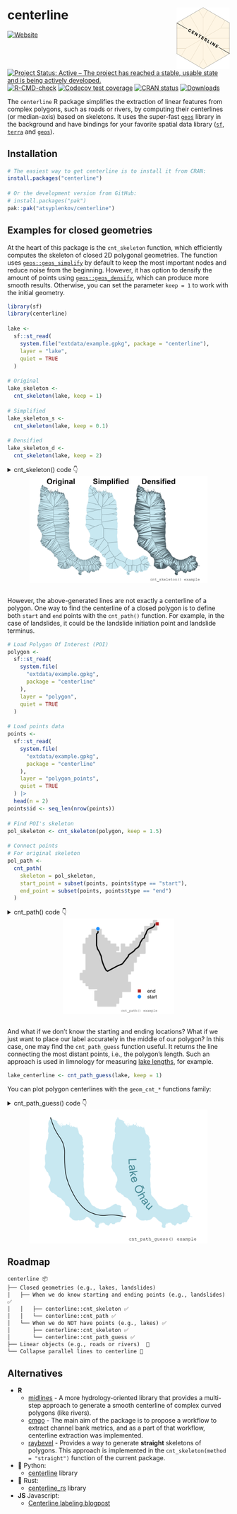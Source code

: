 
# centerline <img src="man/figures/logo.png" align="right" width="120" />

<!-- badges: start -->

[![Website](https://img.shields.io/website?label=centerline.anatolii.nz&url=https%3A%2F%2Fcenterline.anatolii.nz%2F)](https://centerline.anatolii.nz/)
[![Project Status: Active – The project has reached a stable, usable
state and is being actively
developed.](https://www.repostatus.org/badges/latest/active.svg)](https://www.repostatus.org/#active)
[![R-CMD-check](https://github.com/atsyplenkov/centerline/actions/workflows/R-CMD-check.yaml/badge.svg)](https://github.com/atsyplenkov/centerline/actions/workflows/R-CMD-check.yaml)
[![Codecov test
coverage](https://codecov.io/gh/atsyplenkov/centerline/graph/badge.svg)](https://app.codecov.io/gh/atsyplenkov/centerline)
[![CRAN
status](https://www.r-pkg.org/badges/version/centerline)](https://CRAN.R-project.org/package=centerline)
[![Downloads](https://cranlogs.r-pkg.org/badges/centerline)](https://CRAN.R-project.org/package=centerline)
<!-- badges: end -->

The `centerline` R package simplifies the extraction of linear features
from complex polygons, such as roads or rivers, by computing their
centerlines (or median-axis) based on skeletons. It uses the super-fast
[`geos`](https://paleolimbot.github.io/geos/index.html) library in the
background and have bindings for your favorite spatial data library
([`sf`](https://r-spatial.github.io/sf/),
[`terra`](https://rspatial.github.io/terra/) and
[`geos`](https://paleolimbot.github.io/geos/index.html)).

## Installation

``` r
# The easiest way to get centerline is to install it from CRAN:
install.packages("centerline")

# Or the development version from GitHub:
# install.packages("pak")
pak::pak("atsyplenkov/centerline")
```

## Examples for closed geometries

At the heart of this package is the `cnt_skeleton` function, which
efficiently computes the skeleton of closed 2D polygonal geometries. The
function uses
[`geos::geos_simplify`](https://paleolimbot.github.io/geos/reference/geos_centroid.html)
by default to keep the most important nodes and reduce noise from the
beginning. However, it has option to densify the amount of points using
[`geos::geos_densify`](https://paleolimbot.github.io/geos/reference/geos_centroid.html),
which can produce more smooth results. Otherwise, you can set the
parameter `keep = 1` to work with the initial geometry.

``` r
library(sf)
library(centerline)

lake <-
  sf::st_read(
    system.file("extdata/example.gpkg", package = "centerline"),
    layer = "lake",
    quiet = TRUE
  )

# Original
lake_skeleton <-
  cnt_skeleton(lake, keep = 1)

# Simplified
lake_skeleton_s <-
  cnt_skeleton(lake, keep = 0.1)

# Densified
lake_skeleton_d <-
  cnt_skeleton(lake, keep = 2)
```

<details>
<summary>
cnt_skeleton() code 👇
</summary>

``` r
library(ggplot2)

skeletons <-
  rbind(lake_skeleton, lake_skeleton_s, lake_skeleton_d)
skeletons$type <- factor(
  c("Original", "Simplified", "Densified"),
  levels = c("Original", "Simplified", "Densified")
)

skeletons_plot <-
  ggplot() +
  geom_sf(
    data = lake,
    fill = "#c8e8f1",
    color = NA
  ) +
  geom_sf(
    data = skeletons,
    lwd = 0.2,
    alpha = 0.5,
    color = "#263238"
  ) +
  coord_sf(expand = FALSE, clip = "off") +
  labs(caption = "cnt_skeleton() example") +
  facet_wrap(~type) +
  theme_void() +
  theme(
    plot.caption = element_text(family = "mono", size = 6),
    plot.background = element_rect(fill = "white", color = NA),
    strip.text = element_text(face = "bold", hjust = 0.25, size = 12),
    plot.margin = margin(0.2, -0.5, 0.2, -0.5, unit = "lines"),
    panel.spacing.x = unit(-2, "lines")
  )
```

</details>

<img src="man/figures/README-skeletons_plot.png" width="80%" style="display: block; margin: auto;" />

<br>

However, the above-generated lines are not exactly a centerline of a
polygon. One way to find the centerline of a closed polygon is to define
both `start` and `end` points with the `cnt_path()` function. For
example, in the case of landslides, it could be the landslide initiation
point and landslide terminus.

``` r
# Load Polygon Of Interest (POI)
polygon <-
  sf::st_read(
    system.file(
      "extdata/example.gpkg",
      package = "centerline"
    ),
    layer = "polygon",
    quiet = TRUE
  )

# Load points data
points <-
  sf::st_read(
    system.file(
      "extdata/example.gpkg",
      package = "centerline"
    ),
    layer = "polygon_points",
    quiet = TRUE
  ) |>
  head(n = 2)
points$id <- seq_len(nrow(points))

# Find POI's skeleton
pol_skeleton <- cnt_skeleton(polygon, keep = 1.5)

# Connect points
# For original skeleton
pol_path <-
  cnt_path(
    skeleton = pol_skeleton,
    start_point = subset(points, points$type == "start"),
    end_point = subset(points, points$type == "end")
  )
```

<details>
<summary>
cnt_path() code 👇
</summary>

``` r
path_plot <- ggplot() +
  geom_sf(
    data = polygon,
    fill = "#d2d2d2",
    color = NA
  ) +
  geom_sf(
    data = pol_path,
    lwd = 1,
    color = "black"
  ) +
  geom_sf(
    data = points,
    aes(
      shape = type,
      fill = type
    ),
    color = "white",
    lwd = rel(1),
    size = rel(3)
  ) +
  scale_fill_manual(
    name = "",
    values = c(
      "start" = "dodgerblue",
      "end" = "firebrick"
    )
  ) +
  scale_shape_manual(
    name = "",
    values = c(
      "start" = 21,
      "end" = 22
    )
  ) +
  coord_sf(expand = FALSE, clip = "off") +
  labs(caption = "cnt_path() example") +
  theme_void() +
  theme(
    legend.position = "inside",
    legend.position.inside = c(0.85, 0.2),
    legend.key.spacing.y = unit(-0.5, "lines"),
    plot.caption = element_text(family = "mono", size = 6),
    plot.background = element_rect(fill = "white", color = NA),
    strip.text = element_text(face = "bold", hjust = 0.25, size = 12),
    plot.margin = margin(0.2, -0.5, 0.2, -0.5, unit = "lines"),
    panel.spacing.x = unit(-2, "lines")
  )
```

</details>

<img src="man/figures/README-path_plot.png" width="50%" style="display: block; margin: auto;" />

<br>

And what if we don’t know the starting and ending locations? What if we
just want to place our label accurately in the middle of our polygon? In
this case, one may find the `cnt_path_guess` function useful. It returns
the line connecting the most distant points, i.e., the polygon’s length.
Such an approach is used in limnology for measuring [lake
lengths](https://www.lakescientist.com/lake-shape/), for example.

``` r
lake_centerline <- cnt_path_guess(lake, keep = 1)
```

You can plot polygon centerlines with the `geom_cnt_*` functions family:

<details>
<summary>
cnt_path_guess() code 👇
</summary>

``` r
library(ggplot2)

lakes <- rbind(lake, lake)
lakes$lc <- c("black", NA_character_) 

centerline_plot <- 
  ggplot() +
  geom_sf(
    data = lakes,
    fill = "#c8e8f1",
    color = NA
  ) +
  geom_cnt_text(
    data = lakes,
    aes(
      label = name,
      linecolor = lc
    ),
    keep = 1
  ) +
  facet_wrap(~lc) +
  labs(
    caption = "cnt_path_guess() and geom_cnt_text() examples"
  ) +
  theme_void() +
  theme(
    legend.position = "inside",
    legend.position.inside = c(0.85, 0.2),
    legend.key.spacing.y = unit(-0.5, "lines"),
    plot.caption = element_text(family = "mono", size = 6),
    plot.background = element_rect(fill = "white", color = NA),
    strip.text = element_blank(),
    plot.margin = margin(0.2, -0.5, 0.2, -0.5, unit = "lines"),
    panel.spacing.x = unit(-2, "lines")
  )
```

</details>

<img src="man/figures/README-centerline_plot.png" width="80%" style="display: block; margin: auto;" />

## Roadmap

    centerline 📦
    ├── Closed geometries (e.g., lakes, landslides)
    │   ├── When we do know starting and ending points (e.g., landslides) ✅
    │   │   ├── centerline::cnt_skeleton ✅
    │   │   └── centerline::cnt_path ✅
    │   └── When we do NOT have points (e.g., lakes) ✅
    │       ├── centerline::cnt_skeleton ✅
    │       └── centerline::cnt_path_guess ✅
    ├── Linear objects (e.g., roads or rivers)  🔲
    └── Collapse parallel lines to centerline 🔲

## Alternatives

- **R**
  - [midlines](https://github.com/RichardPatterson/midlines) - A more
    hydrology-oriented library that provides a multi-step approach to
    generate a smooth centerline of complex curved polygons (like
    rivers).
  - [cmgo](https://github.com/AntoniusGolly/cmgo) - The main aim of the
    package is to propose a workflow to extract channel bank metrics,
    and as a part of that workflow, centerline extraction was
    implemented.
  - [raybevel](https://github.com/tylermorganwall/raybevel) - Provides a
    way to generate **straight** skeletons of polygons. This approach is
    implemented in the `cnt_skeleton(method = "straight")` function of
    the current package.
- 🐍 Python:
  - [centerline](https://github.com/fitodic/centerline/tree/master)
    library
- 🦀 Rust:
  - [centerline_rs](https://codeberg.org/eadf/centerline_rs) library
- **JS** Javascript:
  - [Centerline labeling
    blogpost](https://observablehq.com/@veltman/centerline-labeling)
